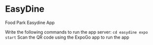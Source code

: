 # EasyDine
Food Park Easydine App

Write the following commands to run the app server:
`cd easydine
expo start`
Scan the QR code using the ExpoGo app to run the app
